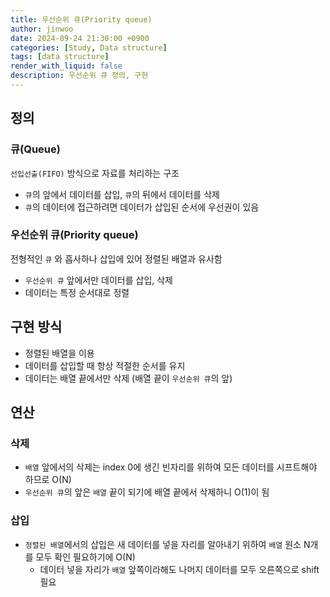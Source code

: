 ```yaml
---
title: 우선순위 큐(Priority queue)
author: jinwoo
date: 2024-09-24 21:30:00 +0900
categories: [Study, Data structure]
tags: [data structure]
render_with_liquid: false
description: 우선순위 큐 정의, 구현
---
```


## 정의

### 큐(Queue)

`선입선출(FIFO)` 방식으로 자료를 처리하는 구조

- `큐`의 앞에서 데이터를 삽입, `큐`의 뒤에서 데이터를 삭제
- `큐`의 데이터에 접근하려면 데이터가 삽입된 순서에 우선권이 있음

### 우선순위 큐(Priority queue)

전형적인 `큐` 와 흡사하나 삽입에 있어 정렬된 배열과 유사함

- `우선순위 큐` 앞에서만 데이터를 삽입, 삭제
- 데이터는 특정 순서대로 정렬

## 구현 방식

- 정렬된 배열을 이용
- 데이터를 삽입할 때 항상 적절한 순서를 유지
- 데이터는 배열 끝에서만 삭제 (배열 끝이 `우선순위 큐`의 앞)

## 연산

### 삭제

- `배열` 앞에서의 삭제는 index 0에 생긴 빈자리를 위하여 모든 데이터를 시프트해야 하므로 O(N)
- `우선순위 큐`의 앞은 `배열` 끝이 되기에 배열 끝에서 삭제하니 O(1)이 됨
 
### 삽입

- `정렬된 배열`에서의 삽입은 새 데이터를 넣을 자리를 알아내기 위하여 `배열` 원소 N개를 모두 확인 필요하기에 O(N)
  - 데이터 넣을 자리가 `배열` 앞쪽이라해도 나머지 데이터를 모두 오른쪽으로 shift 필요